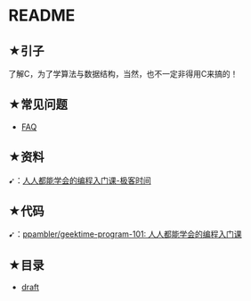 # README

## ★引子

了解C，为了学算法与数据结构，当然，也不一定非得用C来搞的！

## ★常见问题

- [FAQ](./faq/README.md)

## ★资料

➹：[人人都能学会的编程入门课-极客时间](https://time.geekbang.org/column/intro/100043901)

## ★代码

➹：[ppambler/geektime-program-101: 人人都能学会的编程入门课](https://github.com/ppambler/geektime-program-101)

## ★目录

- [draft](./draft.md)
